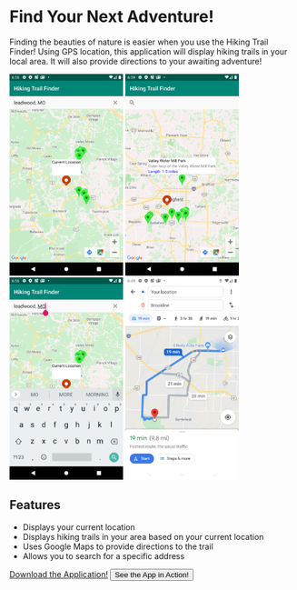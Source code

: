 # Find Your Next Adventure!

Finding the beauties of nature is easier when you use the Hiking Trail Finder! Using GPS location, this application will display hiking 
trails in your local area. It will also provide directions to your awaiting adventure!

<img src="currentLocation.png" width="200">  <img src="trailDetails.png" width="200"> <img src="searchBar.png" width="200"> <img src="directions.png" width="200">

## Features
- Displays your current location
- Displays hiking trails in your area based on your current location
- Uses Google Maps to provide directions to the trail
- Allows you to search for a specific address

<a href="app-debug.apk" download>Download the Application!</a>   <button onclick="window.open('finalDemo.gif')"> See the App in Action! </button>

